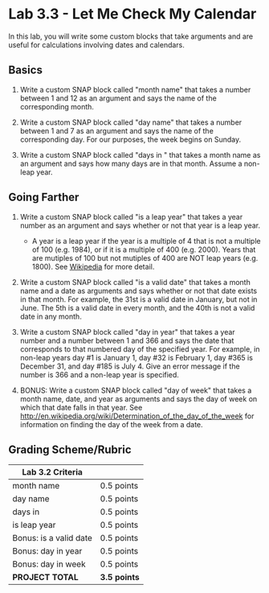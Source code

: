 <!--- REVISED -->
# Lab 3.3 - Let Me Check My Calendar

In this lab, you will write some custom blocks that take arguments and are useful for calculations involving dates and calendars.

## Basics

1.  Write a custom SNAP block called "month name" that takes a number between 1 and 12 as an argument and says the name of the corresponding month.

2.  Write a custom SNAP block called "day name" that takes a number between 1 and 7 as an argument and says the name of the corresponding day.  For our purposes, the week begins on Sunday. 

3.  Write a custom SNAP block called "days in " that takes a month name as an argument and says how many days are in that month.  Assume a non-leap year.

## Going Farther

1.  Write a custom SNAP block called "is a leap year" that takes a year number as an argument and says whether or not that year is a leap year.

    -   A year is a leap year if the year is a multiple of 4 that is not a multiple of 100 (e.g. 1984), or if it is a multiple of 400 (e.g. 2000). Years that are mutiples of 100 but not mutiples of 400 are NOT leap years (e.g. 1800).  See [Wikipedia](https://en.wikipedia.org/wiki/Leap_year#Algorithm) for more detail.

2.  Write a custom SNAP block called "is a valid date" that takes a month name and a date as arguments and says whether or not that date exists in that month.  For example, the 31st is a valid date in January, but not in June.  The 5th is a valid date in every month, and the 40th is not a valid date in any month.

3.  Write a custom SNAP block called "day in year" that takes a year number and a number between 1 and 366 and says the date that corresponds to that numbered day of the specified year.  For example, in non-leap years day #1 is January 1, day #32 is February 1, day #365 is December 31, and day #185 is July 4.  Give an error message if the number is 366 and a non-leap year is specified.

4.  BONUS: Write a custom SNAP block called "day of week" that takes a month name, date, and year as arguments and says the day of week on which that date falls in that year.  See <http://en.wikipedia.org/wiki/Determination_of_the_day_of_the_week> for information on finding the day of the week from a date.

## Grading Scheme/Rubric

| **Lab 3.2 Criteria**        |                |
| --------------------------- | -------------- |
| month name                  | 0.5 points     |
| day name                    | 0.5 points     |
| days in                     | 0.5 points     |
| is leap year                | 0.5 points     |
| Bonus: is a valid date      | 0.5 points     |
| Bonus: day in year          | 0.5 points     |
| Bonus: day in week          | 0.5 points     |
| **PROJECT TOTAL**           | **3.5 points** |
